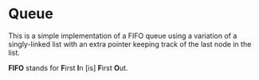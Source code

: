 # Queue

This is a simple implementation of a FIFO queue using a variation
of a singly-linked list with an extra pointer keeping track of the
last node in the list.

**FIFO** stands for **F**irst **I**n [is] **F**irst **O**ut.
